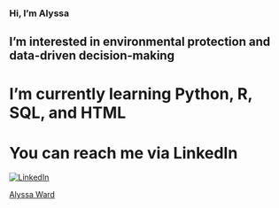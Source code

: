 ### Hi, I’m Alyssa
## I’m interested in environmental protection and data-driven decision-making
# I’m currently learning Python, R, SQL, and HTML
# You can reach me via LinkedIn

[![LinkedIn](https://img.shields.io/badge/LinkedIn-AlyssaWard-green)](https://www.linkedin.com/in/alyssa-ward-a70882169)

<script src="https://platform.linkedin.com/badges/js/profile.js" async defer type="text/javascript"></script>

<div class="badge-base LI-profile-badge" data-locale="en_US" data-size="large" data-theme="dark" data-type="VERTICAL" data-vanity="alyssa-ward-a70882169" data-version="v1"><a class="badge-base__link LI-simple-link" href="https://www.linkedin.com/in/alyssa-ward-a70882169?trk=profile-badge">Alyssa Ward</a></div>
